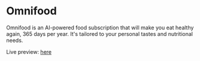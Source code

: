 # Omnifood
Omnifood is an AI-powered food subscription that will make you eat healthy again, 365 days per year. It's tailored to your personal tastes and nutritional needs.

Live preview: [here](https://omnifood-creepymemes.netlify.app/)
